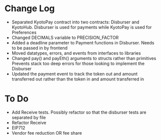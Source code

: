 # Change Log
- Separated KyotoPay contract into two contracts: Disburser and KyotoHub. 
Disburser is used for payments while KyotoPay is used for Preferences
- Changed DECIMALS variable to PRECISION_FACTOR
- Added a deadline parameter to Payment functions in Disburser. Needs to be passed in by frontend
- Moved datatypes, errors, and events from interfaces to libraries
- Changed pay() and payEth() arguments to structs rather than primitives Prevents stack too deep errors for those looking to implement the Disburser
- Updated the payment event to track the token out and amount transferred out rather than the token in and amount transferred in

# To Do
- Add Receive tests.  Possibly refactor so that the disburser tests are separated by file
- Refactor Receive
- EIP712
- Vendor fee reduction OR fee share